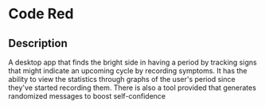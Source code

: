 # Code Red
## Description

A desktop app that finds the bright side in having a period by tracking signs that might indicate an upcoming cycle by recording symptoms. It has the ability to view the statistics through graphs of the user's period since they've started recording them. There is also a tool provided that generates randomized messages to boost self-confidence
